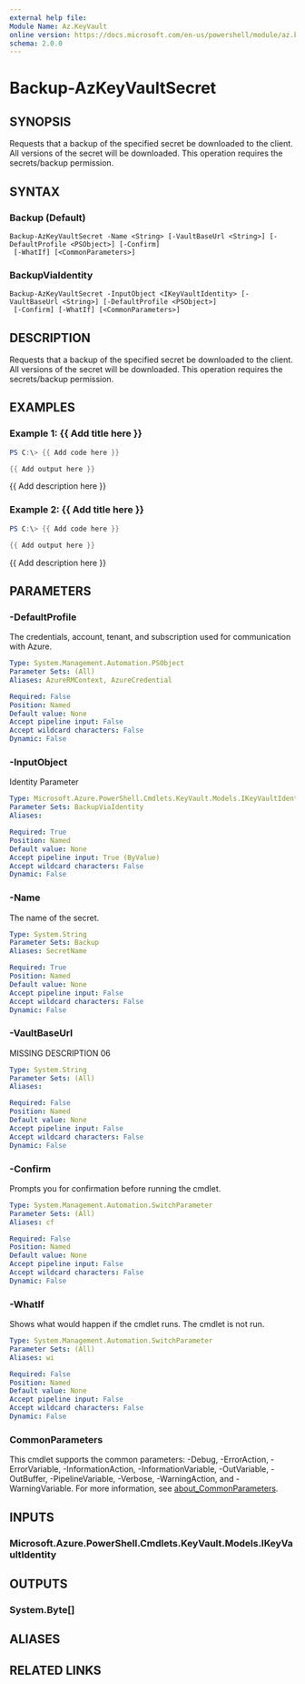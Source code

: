 ```yaml
---
external help file:
Module Name: Az.KeyVault
online version: https://docs.microsoft.com/en-us/powershell/module/az.keyvault/backup-azkeyvaultsecret
schema: 2.0.0
---
```


# Backup-AzKeyVaultSecret

## SYNOPSIS
Requests that a backup of the specified secret be downloaded to the client.
All versions of the secret will be downloaded.
This operation requires the secrets/backup permission.

## SYNTAX

### Backup (Default)
```
Backup-AzKeyVaultSecret -Name <String> [-VaultBaseUrl <String>] [-DefaultProfile <PSObject>] [-Confirm]
 [-WhatIf] [<CommonParameters>]
```

### BackupViaIdentity
```
Backup-AzKeyVaultSecret -InputObject <IKeyVaultIdentity> [-VaultBaseUrl <String>] [-DefaultProfile <PSObject>]
 [-Confirm] [-WhatIf] [<CommonParameters>]
```

## DESCRIPTION
Requests that a backup of the specified secret be downloaded to the client.
All versions of the secret will be downloaded.
This operation requires the secrets/backup permission.

## EXAMPLES

### Example 1: {{ Add title here }}
```powershell
PS C:\> {{ Add code here }}

{{ Add output here }}
```

{{ Add description here }}

### Example 2: {{ Add title here }}
```powershell
PS C:\> {{ Add code here }}

{{ Add output here }}
```

{{ Add description here }}

## PARAMETERS

### -DefaultProfile
The credentials, account, tenant, and subscription used for communication with Azure.

```yaml
Type: System.Management.Automation.PSObject
Parameter Sets: (All)
Aliases: AzureRMContext, AzureCredential

Required: False
Position: Named
Default value: None
Accept pipeline input: False
Accept wildcard characters: False
Dynamic: False
```

### -InputObject
Identity Parameter

```yaml
Type: Microsoft.Azure.PowerShell.Cmdlets.KeyVault.Models.IKeyVaultIdentity
Parameter Sets: BackupViaIdentity
Aliases:

Required: True
Position: Named
Default value: None
Accept pipeline input: True (ByValue)
Accept wildcard characters: False
Dynamic: False
```

### -Name
The name of the secret.

```yaml
Type: System.String
Parameter Sets: Backup
Aliases: SecretName

Required: True
Position: Named
Default value: None
Accept pipeline input: False
Accept wildcard characters: False
Dynamic: False
```

### -VaultBaseUrl
MISSING DESCRIPTION 06

```yaml
Type: System.String
Parameter Sets: (All)
Aliases:

Required: False
Position: Named
Default value: None
Accept pipeline input: False
Accept wildcard characters: False
Dynamic: False
```

### -Confirm
Prompts you for confirmation before running the cmdlet.

```yaml
Type: System.Management.Automation.SwitchParameter
Parameter Sets: (All)
Aliases: cf

Required: False
Position: Named
Default value: None
Accept pipeline input: False
Accept wildcard characters: False
Dynamic: False
```

### -WhatIf
Shows what would happen if the cmdlet runs.
The cmdlet is not run.

```yaml
Type: System.Management.Automation.SwitchParameter
Parameter Sets: (All)
Aliases: wi

Required: False
Position: Named
Default value: None
Accept pipeline input: False
Accept wildcard characters: False
Dynamic: False
```

### CommonParameters
This cmdlet supports the common parameters: -Debug, -ErrorAction, -ErrorVariable, -InformationAction, -InformationVariable, -OutVariable, -OutBuffer, -PipelineVariable, -Verbose, -WarningAction, and -WarningVariable. For more information, see [about_CommonParameters](http://go.microsoft.com/fwlink/?LinkID=113216).

## INPUTS

### Microsoft.Azure.PowerShell.Cmdlets.KeyVault.Models.IKeyVaultIdentity

## OUTPUTS

### System.Byte[]

## ALIASES

## RELATED LINKS

